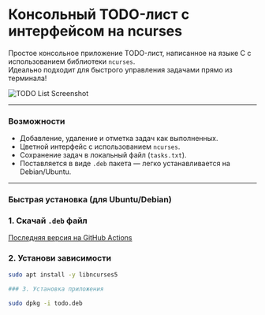 # Консольный TODO-лист с интерфейсом на ncurses

Простое консольное приложение TODO-лист, написанное на языке C с использованием библиотеки `ncurses`.  
Идеально подходит для быстрого управления задачами прямо из терминала!

![TODO List Screenshot](screenshots/todo-screenshot.png "Интерфейс TODO-листа")

---

### Возможности

- Добавление, удаление и отметка задач как выполненных.
- Цветной интерфейс с использованием `ncurses`.
- Сохранение задач в локальный файл (`tasks.txt`).
- Поставляется в виде `.deb` пакета — легко устанавливается на Debian/Ubuntu.

---

### Быстрая установка (для Ubuntu/Debian)

### 1. Скачай `.deb` файл
[Последняя версия на GitHub Actions](https://github.com/IgnatSerbin/todo-list/actions/runs/14937003142/artifacts/3096710909 )

### 2. Установи зависимости
```bash
sudo apt install -y libncurses5

### 3. Установка приложения

sudo dpkg -i todo.deb